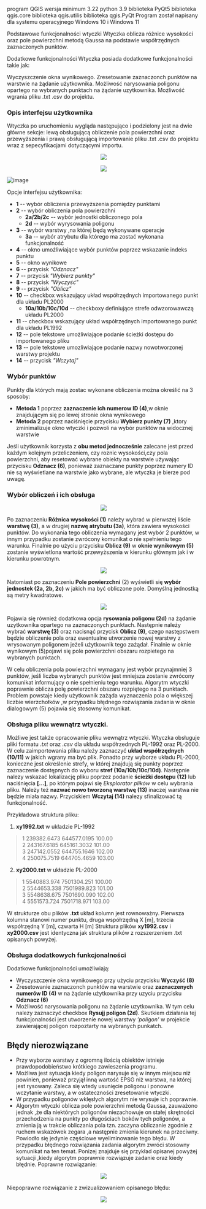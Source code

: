 program QGIS wersja minimum 3.22
python 3.9
biblioteka PyQt5
biblioteka qgis.core
biblioteka qgis.utilis
biblioteka qgis.PyQt
Program został napisany dla systemu operacyjnego Windows 10 i Windows 11

Podstawowe funkcjonalności wtyczki
Wtyczka oblicza różnice wysokości oraz pole powierzchni metodą Gaussa na podstawie współrzędnych zaznaczonych punktów.

Dodatkowe funkcjonalności
Wtyczka posiada dodatkowe funkcjonalności takie jak:

Wyczyszczenie okna wynikowego.
Zresetowanie zaznaczonch punktów na warstwie na żądanie użytkownika.
Możliwość narysowania poligonu opartego na wybranych punktach na żądanie uzytkownika.
Możliwość wgrania pliku .txt .csv do projektu.

### Opis interfejsu użytkownika
Wtyczka po uruchomieniu wygląda następująco i podzielony jest na dwie główne sekcje: lewą obsługującą obliczenie pola powierzchni oraz przewyższenia i prawą obsługującą importowanie pliku .txt .csv do projektu wraz z sepecyfikacjami dotyczącymi importu. 
<!--
<p align="center">
  <img src="https://i.imgur.com/d80RQHe.png" />
</p>
-->
<p align="center">
  <img src="https://i.imgur.com/NuLO186.png width="50%"" />
</p>

<p align="center">
  <img src="https://i.imgur.com/Jyh7B0k.png width="50%"" />
</p>

![image](https://github.com/Oskarson2137/git_proj1/assets/166397694/f56a0dc1-df70-4ca2-9543-2fcb6a8d8b34) 



Opcje interfejsu użytkownika:
- **1** -- wybór obliczenia przewyższenia pomiędzy punktami
- **2** -- wybór obliczenia pola powierzchni
    - **2a/2b/2c** -- wybór jednostki obliczonego pola 
    - **2d** -- wybór wyrysowania poligonu
- **3** -- wybór warstwy ,na której będą wykonywane operacje
    - **3a** -- wybór atrybutu dla którego ma zostać wykonana funkcjonalność
- **4** -- okno umożliwiające wybór punktów poprzez wskazanie indeks punktu
- **5** -- okno wynikowe
- **6** -- przycisk *"Odznacz"*
- **7** -- przycisk *"Wybierz punkty"*
- **8** -- przycisk *"Wyczyść"*
- **9** -- przycisk *"Oblicz"*
- **10** -- checkbox wskazujący układ współrzędnych importowanego punkt dla układu PL2000
    - **10a/10b/10c/10d** -- checkboxy definiujące strefe odwzorowawczą układu PL2000
- **11** -- checkbox wskazujący układ współrzędnych importowanego punkt dla układu PL1992
- **12** -- pole tekstowe umożliwiające podanie ścieżki dostępu do importowanego pliku
- **13** -- pole tekstowe umozliwiające podanie nazwy nowotworzonej warstwy projektu
- **14** -- przycisk *"Wczytaj"*

### Wybór punktów
Punkty dla których  mają zostac wykonane obliczenia można określić na 3 sposoby:
- **Metoda 1** poprzez **zaznaczenie ich numerow ID (4)**,w oknie znajdującym się po lewej stronie okna wynikowego
- **Metoda 2** poprzez naciśnięcie przycisku **Wybierz punkty (7)** ,ktory zminimalizuje okno wtyczki i pozwoli na wybór punktów na widocznej warstwie

Jeśli użytkownik korzysta z **obu metod jednocześnie** zalecane jest przed każdym kolejnym przeliczeniem, czy roznic wysokości,czy pola powierzchni, aby resetować wybrane obiekty na warstwie używając przycisku **Odznacz (6)**, ponieważ zaznaczane punkty poprzez numery ID nie są wyświetlane na warstwie jako wybrane, ale wtyczka je bierze pod uwagę.

### Wybór obliczeń i ich obsługa
<p align="center">
  <img src="https://i.imgur.com/8sLBPZb.png" />
</p>

Po zaznaczeniu **Różnica wysokości (1)** należy wybrać w pierwszej liście **warstwę (3)**, a w drugiej **nazwę atrybutu (3a)**, która zawiera wysokości punktów. 
Do wykonania tego obliczenia wymagany jest wybór 2 punktów, w innym przypadku zostanie zwrócony komunikat o nie spełnieniu tego warunku. 
Finalnie po użyciu przycisku **Oblicz (9)** w **oknie wynikowym (5)** zostanie wyświetlona wartość przewyższenia w kierunku głównym jak i w kierunku powrotnym. 

<p align="center">
  <img src="https://i.imgur.com/d2w7huc.png" />
</p>

Natomiast po zaznaczeniu **Pole powierzchni** (2) wyświetli się **wybór jednostek (2a, 2b, 2c)** w jakich ma być obliczone pole. Domyślną jednostką są metry kwadratowe.

<p align="center">
  <img src="https://i.imgur.com/Xp8TP5K.png" />
</p>

Pojawia się również dodatkowa opcja **rysowania poligonu (2d)** na żądanie uzytkownika opartego na zaznaczonych punktach. 
Następnie należy wybrać **warstwę (3)** oraz nacisnąć przycisk **Oblicz (9)**, czego następstwem będzie obliczenie pola oraz ewentualne utworzenie nowej warstwy z wrysowanym poligonem jeżeli użytkownik tego zażądał.
Finalnie w oknie wynikowym (5)pojawi się pole powierzchni obszaru rozpietego na wybranych punktach.

W celu obliczenia pola powierzchni wymagany jest wybór przynajmniej 3 punktów, jeśli liczba wybranych punktów jest mniejsza zostanie zwrócony komunikat informujący o nie spełnieniu tego warunku.
Algorytm wtyczki poprawnie oblicza polę powierzchni obszaru rozpiętego na 3 punktach. Problem powstaje kiedy użytkownik zażąda wyznaczenia pola o większej liczbie wierzchołków ,w przypadku błędnego rozwiązania zadania w oknie dialogowym (5) pojawia się stosowny komunikat.
<!--
**UWAGA**: W celu obliczenia pola powierzchni należy wybrać metodę 1 lub metodę 3 wyboru punktu ,czyli zaznaczenie punktów bezpośrednio na warstwie. Zastosowanie metody 2 zwraca błędny wynik na warstwach, których struktura tabeli atrybutów jest różna od struktur przedstawionych poniżej w **Obsługa pliku wewnątrz wtyczki.**.
-->


### Obsługa pliku wewnątrz wtyczki.
Możliwe jest także opracowanie pliku wewnątrz wtyczki. Wtyczka obsługuje pliki formatu *.txt* oraz *.csv* dla układu współrzednych PL-1992 oraz PL-2000.
W celu zaimportowania pliku należy zaznaczyć **układ współrzędnych (10/11)** w jakich wgrany ma być plik. Ponadto przy wyborze układu PL-2000, konieczne jest określenie strefy, w której znajdują się punkty poprzez zaznaczenie dostępnych do wyboru **stref (10a/10b/10c/10d)**. Następnie nalezy wskazać lokalizację pliku poprzez podanie **ścieżki dostępu (12)** lub naciśnięcia **[...]**, po którym pojawi się *Eksplorator plików* w celu wybrania pliku. Należy też **nazwać nowo tworzoną warstwę (13)** inaczej warstwa nie będzie miała nazwy. Przyciskiem **Wczytaj (14)** nalezy sfinalizować tą funkcjonalność.

Przykładowa struktura pliku:
1. **xy1992.txt** w układzie PL-1992
>1 239382.6473 644577.0195 100.00\
>2 243167.6185 645161.3032 101.00\
>3 247142.0552 644755.1646 102.00\
>4 250075.7519 644705.4659 103.00
2. **xy2000.txt** w układzie PL-2000
>1 5540883.974 7501304.251 100.00\
>2 5544653.338 7501989.823 101.00\
>3 5548638.675 7501690.090 102.00\
>4 5551573.724 7501718.971 103.00

W strukturze obu plików **.txt** układ kolumn jest rownoważny. Pierwsza kolumna stanowi numer punktu, druga współrzędną X [m], trzecia współrzędną Y [m], czwarta H [m] <!--w odpowiednim  układzie odniesienia wysokosci tj. PL1992 - PL-KRON86-NH, PL2000 - PL-EUFRV2007-NH. -->
Struktura plików **xy1992.csv** i **xy2000.csv** jest identyczna jak struktura plików z rozszerzeniem .txt opisanych powyżej.
### Obsługa dodatkowych funkcjonalności
Dodatkowe funkcjonalności umożliwiają:
- Wyczyszczenie okna wynikowego przy użyciu przycisku **Wyczyść (8)**
- Zresetowanie zaznaczonch punktów na warstwie oraz **zaznaczenych numerów ID (4)** w na żądanie użytkownika przy uzyciu przycisku **Odznacz (6)**
- Możliwość narysowania poligonu na żądanie uzytkownika. W tym celu nalezy zaznaczyć checkbox **Rysujj poligon (2d)**. Skutkiem działania tej funkcjonalności jest utworzenie nowej warstwy *'poligon'* w projekcie zawierającej poligon rozpoztarty na wybranych punkatch.
<!--
## Uwagi
W celu obliczenia przewyższenia nie ma zanaczenia jaka metoda zaznaczania punktow będzie wybrana, natomiast przy wyznaczeniu pola powierzchni zaleca się zaznaczanie punktów metodą 1 lub 3.

## Błędy rozwiązane
- Przy wyznaczaniu pola powierzchni algorytm wtyczki źle interpretuje punkty zaznaczone metoda 2. Aby zapewnic prawidłowość wyznaczenia pola należy postępowac zgodnie z schematem obsługi przedstawionym powyżej. Ponadto funkcjonalność wtyczki została ograniczona do mozliwości wyboru punktów metodą 1 oraz 3. 
-->
## Błędy nierozwiązane
- Przy wyborze warstwy z ogromną ilością obiektów istnieje prawdopodobieństwo krótkiego zawieszenia programu.
- Możliwa jest sytuacja kiedy poligon narysuje się w innym miejscu niż powinien, ponieważ przyjął inną wartość EPSG niż warstwa, na której jest rysowany. Zaleca się wtedy usunięcie poligonu i ponowne wczytanie warstwy, a w ostateczności zresetowanie wtyczki.
- W przypadku poligonów wklęsłych algorytm nie wrysuje ich poprawnie.
- Algorytm wtyczki oblicza pole powierzchni metodą Gaussa, zauważono jednak ,że dla niektórych poligonów niezachowuje on stałej skrętności przechodzenia na punkty po długościach boków tych poligonów, a zmienia ją w trakcie obliczania pola tzn. zaczyna obliczanie zgodnie z ruchem wskazówek zegara ,a następnie zmienia kierunek na przeciwny. Powiodło się jedynie częściowe wyeliminowanie tego błędu. W przypadku błędnego rozwiązania zadania algorytm zwróci stosowny komunikat na ten temat. Ponizej znajduje się przykład opisanej powyżej sytuacji ,kiedy algorytm poprawnie rozwiązuje zadanie oraz kiedy błędnie. 
Poprawne rozwiązanie: 

<p align="center">
  <img src="https://i.imgur.com/CKwXZ26.png" />
</p>

Niepoprawne rozwiązanie z zwizualizowaniem opisanego błędu: 

<p align="center">
  <img src="https://i.imgur.com/is47EGH.png" />
</p>

